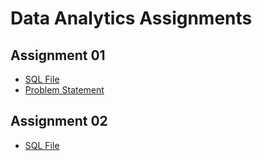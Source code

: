 # Data Analytics Assignments

## Assignment 01  
- [SQL File](Assignments/Assignment_01/SQL_Assignment_1.sql)  
- [Problem Statement](Assignments/Assignment_01/SQL_Assignment_Prob_Stat_1.pdf)  

## Assignment 02  
- [SQL File](Assignments/Assignment_02/SQL_Assignment_2.sql) 
